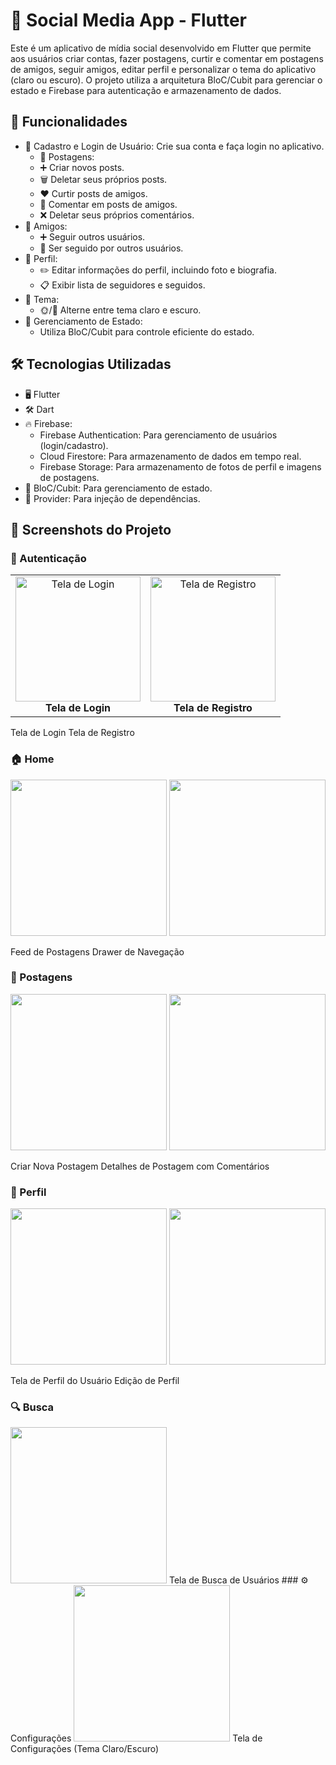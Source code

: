 # 📱 Social Media App - Flutter
Este é um aplicativo de mídia social desenvolvido em Flutter que permite aos usuários criar contas, fazer postagens, curtir e comentar em postagens de amigos, seguir amigos, editar perfil e personalizar o tema do aplicativo (claro ou escuro). O projeto utiliza a arquitetura BloC/Cubit para gerenciar o estado e Firebase para autenticação e armazenamento de dados.

## 🌟 Funcionalidades
* 🔑 Cadastro e Login de Usuário: Crie sua conta e faça login no aplicativo.
    * 📝 Postagens:
    * ➕ Criar novos posts.
    * 🗑️ Deletar seus próprios posts.
    * ❤️ Curtir posts de amigos.
    * 💬 Comentar em posts de amigos.
    * ❌ Deletar seus próprios comentários.
* 👥 Amigos:
    * ➕ Seguir outros usuários.
    * 🔔 Ser seguido por outros usuários.
* 👤 Perfil:
    * ✏️ Editar informações do perfil, incluindo foto e biografia.
    * 📋 Exibir lista de seguidores e seguidos.
* 🎨 Tema:
    * 🌞/🌙 Alterne entre tema claro e escuro.
* 📲 Gerenciamento de Estado:
  * Utiliza BloC/Cubit para controle eficiente do estado.
## 🛠️ Tecnologias Utilizadas
* 🖥️ Flutter
* 🛠️ Dart
* 🔥 Firebase:
  * Firebase Authentication: Para gerenciamento de usuários (login/cadastro).
  * Cloud Firestore: Para armazenamento de dados em tempo real.
  * Firebase Storage: Para armazenamento de fotos de perfil e imagens de postagens.
* 🎯 BloC/Cubit: Para gerenciamento de estado.
* 🔌 Provider: Para injeção de dependências.
## 📸 Screenshots do Projeto
### 🔑 Autenticação

 <div align="center">
    <table> <tr> 
       <td align="center"><img src="./screenshots/tela_login" alt="Tela de Login" width="200"><br><b>Tela de Login</b></td> 
       <td align="center"><img src="./screenshots/tela_cadastro" alt="Tela de Registro" width="200"><br><b>Tela de Registro</b></td> 
    </tr> </table> 
 </div>
   
Tela de Login
Tela de Registro
### 🏠 Home
<img src="link_da_imagem_3" width="250"> <img src="link_da_imagem_4" width="250">

Feed de Postagens
Drawer de Navegação
### 📝 Postagens
<img src="link_da_imagem_5" width="250"> <img src="link_da_imagem_6" width="250">

Criar Nova Postagem
Detalhes de Postagem com Comentários
### 👤 Perfil
<img src="link_da_imagem_7" width="250"> <img src="link_da_imagem_8" width="250">

Tela de Perfil do Usuário
Edição de Perfil
### 🔍 Busca
<img src="link_da_imagem_9" width="250">
Tela de Busca de Usuários
### ⚙️ Configurações
<img src="link_da_imagem_10" width="250">
Tela de Configurações (Tema Claro/Escuro)
